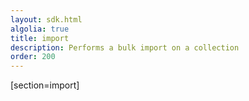 ```yaml
---
layout: sdk.html
algolia: true
title: import
description: Performs a bulk import on a collection
order: 200
---
```


[section=import]

